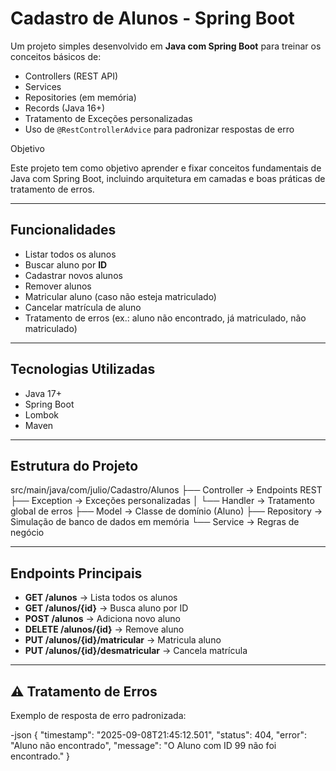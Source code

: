 # Cadastro de Alunos - Spring Boot

Um projeto simples desenvolvido em **Java com Spring Boot** para treinar os conceitos básicos de:

- Controllers (REST API)
- Services
- Repositories (em memória)
- Records (Java 16+)
- Tratamento de Exceções personalizadas
- Uso de `@RestControllerAdvice` para padronizar respostas de erro

Objetivo

Este projeto tem como objetivo aprender e fixar conceitos fundamentais de Java com Spring Boot, incluindo arquitetura em camadas e boas práticas de tratamento de erros.

---

##  Funcionalidades

- Listar todos os alunos
- Buscar aluno por **ID**
- Cadastrar novos alunos
- Remover alunos
- Matricular aluno (caso não esteja matriculado)
- Cancelar matrícula de aluno
- Tratamento de erros (ex.: aluno não encontrado, já matriculado, não matriculado)

---

## Tecnologias Utilizadas

- Java 17+
- Spring Boot
- Lombok
- Maven

---

## Estrutura do Projeto

src/main/java/com/julio/Cadastro/Alunos
├── Controller -> Endpoints REST
├── Exception -> Exceções personalizadas
│ └── Handler -> Tratamento global de erros
├── Model -> Classe de domínio (Aluno)
├── Repository -> Simulação de banco de dados em memória
└── Service -> Regras de negócio


---

##  Endpoints Principais

- **GET /alunos** → Lista todos os alunos  
- **GET /alunos/{id}** → Busca aluno por ID  
- **POST /alunos** → Adiciona novo aluno  
- **DELETE /alunos/{id}** → Remove aluno  
- **PUT /alunos/{id}/matricular** → Matricula aluno  
- **PUT /alunos/{id}/desmatricular** → Cancela matrícula  

---

## ⚠ Tratamento de Erros

Exemplo de resposta de erro padronizada:

-json
{
  "timestamp": "2025-09-08T21:45:12.501",
  "status": 404,
  "error": "Aluno não encontrado",
  "message": "O Aluno com ID 99 não foi encontrado."
}
